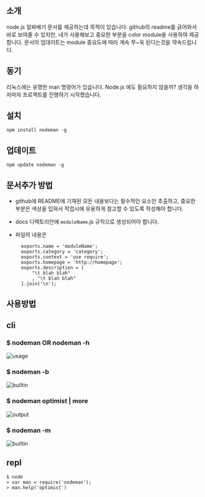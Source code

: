 소개
-----

  node.js 알짜배기 문서를 제공하는데 목적이 있습니다. github의 readme를 긁어와서 바로 보여줄 수 있지만, 내가 사용해보고 중요한 부분을 color module을 사용하여 제공합니다. 문서의 업데이트는 module 중요도에 따라 계속 쭈~욱 된다는것을 약속드립니다.
  
  
동기
-------

  리눅스에는 유명한 man 명령어가 있습니다. Node.js 에도 필요하지 않을까? 생각을 하자마자 프로젝트를 진행하기 시작했습니다.


설치
-----

    npm install nodeman -g

업데이트
--------

    npm update nodeman -g


문서추가 방법
--------------

- github에 README에 기재된 모든 내용보다는 필수적인 요소만 추출하고, 중요한 부분은 색상을 입혀서 작업시에 유용하게 참고할 수 있도록 작성해야 합니다.
- docs 디렉토리안에 <code>moduleName</code>.js 규칙으로 생성되어야 합니다.
- 파일의 내용은

        exports.name = 'moduleName';
        exports.category = 'category';
        exports.context = 'use require';
        exports.homepage = 'http://homepage';
        exports.description = [
            "\t blah blah"
            , "\t blah blah"
        ].join('\n');



사용방법
----------

## cli

### $ nodeman OR nodeman -h
![usage](http://nanha.com/images/nodeb/nodeman_cli.png)

### $ nodeman -b
![builtin](http://nanha.com/images/nodeb/nodeman_list.png)

### $ nodeman optimist | more
![output](http://nanha.com/images/nodeb/nodeman_optimist.png)

### $ nodeman -m
![builtin](http://nanha.com/images/nodeb/nodeman_npm_most_depend_on_list.png)

## repl

    $ node
    > var man = require('nodeman');
    > man.help('optimist')



